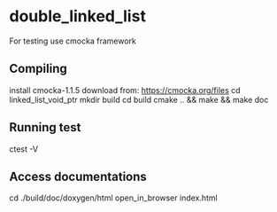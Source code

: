 double_linked_list
======

For testing use cmocka framework

Compiling
---------
install cmocka-1.1.5 download from: https://cmocka.org/files
cd linked_list_void_ptr
mkdir build
cd build
cmake .. && make && make doc

Running test
--------
ctest -V

Access  documentations
-------
cd ./build/doc/doxygen/html
open_in_browser index.html

